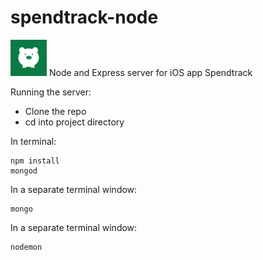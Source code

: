 spendtrack-node
===============

![alt text](https://github.com/carolynnvu/spendtrack-node/blob/master/public/images/spendtrack_logo.png "Logo Title Text 1")
Node and Express server for iOS app Spendtrack

Running the server:
* Clone the repo
* cd into project directory

In terminal:
```
npm install 
mongod
```

In a separate terminal window:
```
mongo
```

In a separate terminal window:
```
nodemon
```

